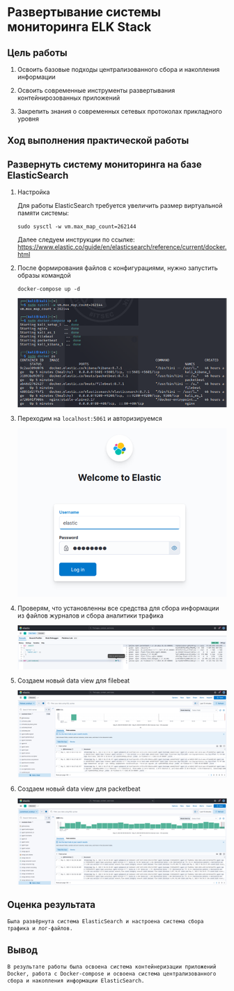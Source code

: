 # Развертывание системы мониторинга ELK Stack

## Цель работы

1. Освоить базовые подходы централизованного сбора и накопления информации

2. Освоить современные инструменты развертывания контейнирозованных приложений

3. Закрепить знания о современных сетевых протоколах прикладного уровня

## Ход выполнения практической работы

## Развернуть систему мониторинга на базе ElasticSearch

1. Настройка

    Для работы ElasticSearch требуется увеличить размер виртуальной памяти системы:
    ```
    sudo sysctl -w vm.max_map_count=262144
    ```
    Далее следуем инструкции по ссылке: https://www.elastic.co/guide/en/elasticsearch/reference/current/docker.html

2. После формирования файлов с конфигурациями, нужно запустить образы командой
    ```
    docker-compose up -d
    ```
    ![](./screenshots/s1.png)

3. Переходим на `localhost:5061` и авторизируемся 

    ![](./screenshots/s2.png)

4. Проверям, что установленны все средства для сбора информации из файлов журналов и сбора аналитики трафика

    ![](./screenshots/s3.png)

5. Создаем новый data view для filebeat

    ![](./screenshots/s4.png)

6. Создаем новый data view для packetbeat

    ![](./screenshots/s5.png)

## Оценка результата

    Была развёрнута система ElasticSearch и настроена система сбора трафика и лог-файлов.

## Вывод

    В результате работы была освоена система контейнеризации приложений Docker, работа с Docker-compose и освоена система централизованного сбора и накопления информации ElasticSearch.
